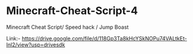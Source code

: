 # Minecraft-Cheat-Script-4
Minecraft Cheat Script/ Speed hack / Jump Boast 

Link:- https://drive.google.com/file/d/118Gp3Ta8kHcYSkNOPu74VALtkEt-Inl2/view?usp=drivesdk
